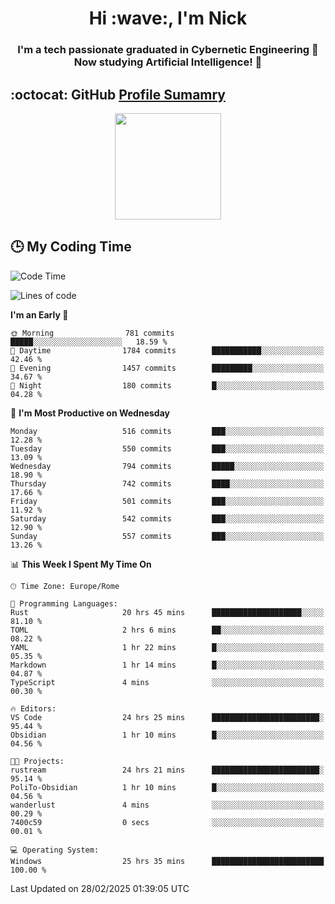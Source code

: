 <h1 align="center">Hi :wave:, I'm Nick</h1>

<h3 align="center">I'm a tech passionate graduated in Cybernetic Engineering 🤖<br>
Now studying Artificial Intelligence! 🧠</h3>


## :octocat: GitHub <a href="https://github.com/vn7n24fzkq/github-profile-summary-cards">Profile Sumamry</a>

<p align="center">
   <img style="height:170px;display:inline-block"  src="http://github-profile-summary-cards.vercel.app/api/cards/profile-details?username=CodeClimberNT&theme=github_dark" />
<!--    <img style="height:170px;display:inline-block"  src="http://github-profile-summary-cards.vercel.app/api/cards/repos-per-language?username=CodeClimberNT&theme=github_dark&exclude=" /> -->
</p>

 ## :clock3: My Coding Time 
 
<!--START_SECTION:waka-->
![Code Time](http://img.shields.io/badge/Code%20Time-480%20hrs%2042%20mins-blue)

![Lines of code](https://img.shields.io/badge/From%20Hello%20World%20I%27ve%20Written-4.5%20million%20lines%20of%20code-blue)

**I'm an Early 🐤** 

```text
🌞 Morning                781 commits         █████░░░░░░░░░░░░░░░░░░░░   18.59 % 
🌆 Daytime                1784 commits        ███████████░░░░░░░░░░░░░░   42.46 % 
🌃 Evening                1457 commits        █████████░░░░░░░░░░░░░░░░   34.67 % 
🌙 Night                  180 commits         █░░░░░░░░░░░░░░░░░░░░░░░░   04.28 % 
```
📅 **I'm Most Productive on Wednesday** 

```text
Monday                   516 commits         ███░░░░░░░░░░░░░░░░░░░░░░   12.28 % 
Tuesday                  550 commits         ███░░░░░░░░░░░░░░░░░░░░░░   13.09 % 
Wednesday                794 commits         █████░░░░░░░░░░░░░░░░░░░░   18.90 % 
Thursday                 742 commits         ████░░░░░░░░░░░░░░░░░░░░░   17.66 % 
Friday                   501 commits         ███░░░░░░░░░░░░░░░░░░░░░░   11.92 % 
Saturday                 542 commits         ███░░░░░░░░░░░░░░░░░░░░░░   12.90 % 
Sunday                   557 commits         ███░░░░░░░░░░░░░░░░░░░░░░   13.26 % 
```


📊 **This Week I Spent My Time On** 

```text
🕑︎ Time Zone: Europe/Rome

💬 Programming Languages: 
Rust                     20 hrs 45 mins      ████████████████████░░░░░   81.10 % 
TOML                     2 hrs 6 mins        ██░░░░░░░░░░░░░░░░░░░░░░░   08.22 % 
YAML                     1 hr 22 mins        █░░░░░░░░░░░░░░░░░░░░░░░░   05.35 % 
Markdown                 1 hr 14 mins        █░░░░░░░░░░░░░░░░░░░░░░░░   04.87 % 
TypeScript               4 mins              ░░░░░░░░░░░░░░░░░░░░░░░░░   00.30 % 

🔥 Editors: 
VS Code                  24 hrs 25 mins      ████████████████████████░   95.44 % 
Obsidian                 1 hr 10 mins        █░░░░░░░░░░░░░░░░░░░░░░░░   04.56 % 

🐱‍💻 Projects: 
rustream                 24 hrs 21 mins      ████████████████████████░   95.14 % 
PoliTo-Obsidian          1 hr 10 mins        █░░░░░░░░░░░░░░░░░░░░░░░░   04.56 % 
wanderlust               4 mins              ░░░░░░░░░░░░░░░░░░░░░░░░░   00.29 % 
7400c59                  0 secs              ░░░░░░░░░░░░░░░░░░░░░░░░░   00.01 % 

💻 Operating System: 
Windows                  25 hrs 35 mins      █████████████████████████   100.00 % 
```


 Last Updated on 28/02/2025 01:39:05 UTC
<!--END_SECTION:waka-->

